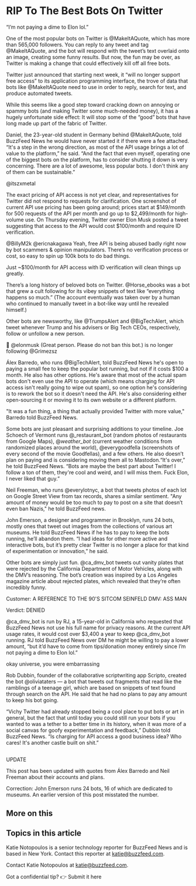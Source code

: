 # RIP To The Best Bots On Twitter

“I’m not paying a dime to Elon lol.”

One of the most popular bots on Twitter is @MakeItAQuote, which has more than 565,000 followers. You can reply to any tweet and tag @MakeItAQuote, and the bot will respond with the tweet’s text overlaid onto an image, creating some funny results. But now, the fun may be over, as Twitter is making a change that could effectively kill off all free bots. 

Twitter just announced that starting next week, it “will no longer support free access” to its application programming interface, the trove of data that bots like @MakeItAQuote need to use in order to reply, search for text, and produce automated tweets. 

While this seems like a good step toward cracking down on annoying or spammy bots (and making Twitter some much-needed money), it has a hugely unfortunate side effect: It will stop some of the “good” bots that have long made up part of the fabric of Twitter. 

Daniel, the 23-year-old student in Germany behind @MakeItAQuote, told BuzzFeed News he would have never started it if there were a fee attached. “It's a step in the wrong direction, as most of the API usage brings a lot of value to the platform,” he said. “And the fact that even myself, operating one of the biggest bots on the platform, has to consider shutting it down is very concerning. There are a lot of awesome, less popular bots. I don't think any of them can be sustainable.”

@itszxmetal

The exact pricing of API access is not yet clear, and representatives for Twitter did not respond to requests for clarification. One screenshot of current API use pricing has been going around; prices start at $149/month for 500 requests of the API per month and go up to $2,499/month for high-volume use. On Thursday evening, Twitter owner Elon Musk posted a tweet suggesting that access to the API would cost $100/month and require ID verification.

@BillyM2k @ericnakagawa Yeah, free API is being abused badly right now by bot scammers &amp; opinion manipulators. There’s no verification process or cost, so easy to spin up 100k bots to do bad things.

Just ~$100/month for API access with ID verification will clean things up greatly.

There’s a long history of beloved bots on Twitter. @Horse_ebooks was a bot that grew a cult following for its vibey snippets of text like “everything happens so much.” (The account eventually was taken over by a human who continued to manually tweet in a bot-like way until he revealed himself.) 

Other bots are newsworthy, like @TrumpsAlert and @BigTechAlert, which tweet whenever Trump and his advisers or Big Tech CEOs, respectively, follow or unfollow a new person.

👀 @elonmusk (Great person. Please do not ban this bot.) is no longer following @Grimezsz

Álex Barredo, who runs @BigTechAlert, told BuzzFeed News he's open to paying a small fee to keep the popular bot running, but not if it costs $100 a month. He also has other options. He's aware that most of the actual spam bots don't even use the API to operate (which means charging for API access isn't really going to wipe out spam), so one option he's considering is to rework the bot so it doesn't need the API. He's also considering either open-sourcing it or moving it to its own website or a different platform.

"It was a fun thing, a thing that actually provided Twitter with more value," Barredo told BuzzFeed News.

Some bots are just pleasant and surprising additions to your timeline. Joe Schoech of Vermont runs @_restaurant_bot (random photos of restaurants from Google Maps), @_weather_bot_ (current weather conditions from randomized places around the world), @everygoodfella (screenshots of every second of the movie Goodfellas), and a few others. He also doesn’t plan on paying and is considering moving them all to Mastodon.“It's over,” he told BuzzFeed News. “Bots are maybe the best part about Twitter! I follow a ton of them, they're cool and weird, and I will miss them. Fuck Elon, I never liked that guy.”

Neil Freeman, who runs @everylotnyc, a bot that tweets photos of each lot on Google Street View from tax records, shares a similar sentiment. "Any amount of money would be too much to pay to post on a site that doesn’t even ban Nazis," he told BuzzFeed news.

John Emerson, a designer and programmer in Brooklyn, runs 24 bots, mostly ones that tweet out images from the collections of various art museums. He told BuzzFeed News if he has to pay to keep the bots running, he’ll abandon them. “I had ideas for other more active and interactive bots, but it’s pretty clear Twitter is no longer a place for that kind of experimentation or innovation,” he said.

Other bots are simply just fun. @ca_dmv_bot tweets out vanity plates that were rejected by the California Department of Motor Vehicles, along with the DMV’s reasoning. The bot’s creation was inspired by a Los Angeles magazine article about rejected plates, which revealed that they’re often incredibly funny.

Customer: A REFERENCE TO THE 90'S SITCOM SEINFELD
DMV: ASS MAN

Verdict: DENIED

@ca_dmv_bot is run by RJ, a 15-year-old in California who requested that BuzzFeed News not use his full name for privacy reasons. At the current API usage rates, it would cost over $3,400 a year to keep @ca_dmv_bot running. RJ told BuzzFeed News over DM he might be willing to pay a lower amount, “but it’d have to come from tips/donation money entirely since I’m not paying a dime to Elon lol.”

okay universe, you were embarrassing

Rob Dubbin, founder of the collaborative scriptwriting app Scripto, created the bot @oliviataters — a bot that tweets out fragments that read like the ramblings of a teenage girl, which are based on snippets of text found through search on the API. He said that he had no plans to pay any amount to keep his bot going.

“Vichy Twitter had already stopped being a cool place to put bots or art in general, but the fact that until today you could still run your bots if you wanted to was a tether to a better time in its history, when it was more of a social canvas for goofy experimentation and feedback,” Dubbin told BuzzFeed News. “Is charging for API access a good business idea? Who cares! It's another castle built on shit.”

## 
UPDATE


This post has been updated with quotes from Álex Barredo and Neil Freeman about their accounts and plans.

Correction: John Emerson runs 24 bots, 16 of which are dedicated to museums. An earlier version of this post misstated the number.

## More on this

## Topics in this article

Katie Notopoulos is a senior technology reporter for BuzzFeed News and is based in New York. Contact this reporter at katie@buzzfeed.com.

Contact Katie Notopoulos at katie@buzzfeed.com.

Got a confidential tip? 👉 Submit it here

